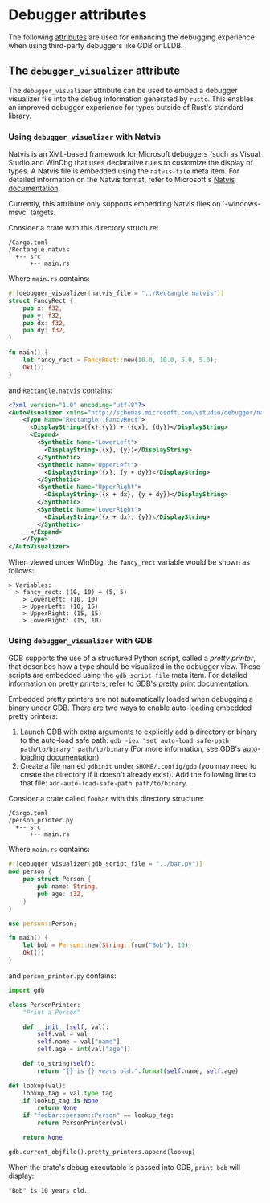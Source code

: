 # Debugger attributes

The following [attributes] are used for enhancing the debugging experience when using third-party debuggers like GDB or LLDB. 

## The `debugger_visualizer` attribute

The `debugger_visualizer` attribute can be used to embed a debugger visualizer file into the debug information generated by `rustc`. 
This enables an improved debugger experience for types outside of Rust's standard library.

### Using `debugger_visualizer` with Natvis

Natvis is an XML-based framework for Microsoft debuggers (such as Visual Studio and WinDbg that uses declarative rules to customize the display of types.
A Natvis file is embedded using the `natvis-file` meta item. 
For detailed information on the Natvis format, refer to Microsoft's [Natvis documentation].

<div class="warning">
Currently, this attribute only supports embedding Natvis files on `-windows-msvc` targets. 
</div>

Consider a crate with this directory structure:

```text
/Cargo.toml
/Rectangle.natvis 
  +-- src
      +-- main.rs
```

Where `main.rs` contains:

```rust
#![debugger_visualizer(natvis_file = "../Rectangle.natvis")]
struct FancyRect {
    pub x: f32,
    pub y: f32,
    pub dx: f32,
    pub dy: f32,
}

fn main() {
    let fancy_rect = FancyRect::new(10.0, 10.0, 5.0, 5.0);
    Ok(())
}
```

and `Rectangle.natvis` contains:

```xml
<?xml version="1.0" encoding="utf-8"?>
<AutoVisualizer xmlns="http://schemas.microsoft.com/vstudio/debugger/natvis/2010">
    <Type Name="Rectangle::FancyRect">
      <DisplayString>({x},{y}) + ({dx}, {dy})</DisplayString>
      <Expand>
        <Synthetic Name="LowerLeft">
          <DisplayString>({x}, {y})</DisplayString>
        </Synthetic>
        <Synthetic Name="UpperLeft">
          <DisplayString>({x}, {y + dy})</DisplayString>
        </Synthetic>
        <Synthetic Name="UpperRight">
          <DisplayString>({x + dx}, {y + dy})</DisplayString>
        </Synthetic>
        <Synthetic Name="LowerRight">
          <DisplayString>({x + dx}, {y})</DisplayString>
        </Synthetic>
      </Expand>
    </Type>
</AutoVisualizer>
```

When viewed under WinDbg, the `fancy_rect` variable would be shown as follows:

```text
> Variables:
  > fancy_rect: (10, 10) + (5, 5)
    > LowerLeft: (10, 10)
    > UpperLeft: (10, 15)
    > UpperRight: (15, 15)
    > LowerRight: (15, 10)
```

### Using `debugger_visualizer` with GDB

GDB supports the use of a structured Python script, called a *pretty printer*, that describes how a type should be visualized in the debugger view. 
These scripts are embedded using the `gdb_script_file` meta item. 
For detailed information on pretty printers, refer to GDB's [pretty print documentation].

Embedded pretty printers are not automatically loaded when debugging a binary under GDB.
There are two ways to enable auto-loading embedded pretty printers:
1. Launch GDB with extra arguments to explicitly add a directory or binary to the auto-load safe path: `gdb -iex "set auto-load safe-path path/to/binary" path/to/binary` (For more information, see GDB's [auto-loading documentation])
1. Create a file named `gdbinit` under `$HOME/.config/gdb` (you may need to create the directory if it doesn't already exist). Add the following line to that file: `add-auto-load-safe-path path/to/binary`. 

Consider a crate called `foobar` with this directory structure:

```text
/Cargo.toml
/person_printer.py
  +-- src
      +-- main.rs
```

Where `main.rs` contains:

```rust
#![debugger_visualizer(gdb_script_file = "../bar.py")]
mod person {
    pub struct Person {
        pub name: String,
        pub age: i32,
    }
}

use person::Person;

fn main() {
    let bob = Person::new(String::from("Bob"), 10);
    Ok(())
}
```

and `person_printer.py` contains:

```python
import gdb

class PersonPrinter:
    "Print a Person"

    def __init__(self, val):
        self.val = val
        self.name = val["name"]
        self.age = int(val["age"])

    def to_string(self):
        return "{} is {} years old.".format(self.name, self.age)

def lookup(val):
    lookup_tag = val.type.tag
    if lookup_tag is None:
        return None
    if "foobar::person::Person" == lookup_tag:
        return PersonPrinter(val)

    return None

gdb.current_objfile().pretty_printers.append(lookup)
```

When the crate's debug executable is passed into GDB, `print bob` will display:

```
"Bob" is 10 years old.
```

[auto-loading documentation]: https://sourceware.org/gdb/onlinedocs/gdb/Auto_002dloading-safe-path.html
[attributes]: ../attributes.md
[Natvis documentation]: https://docs.microsoft.com/en-us/visualstudio/debugger/create-custom-views-of-native-objects
[pretty print documentation]: https://sourceware.org/gdb/onlinedocs/gdb/Pretty-Printing.html

